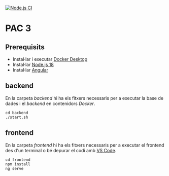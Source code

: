 [![Node.js CI](https://github.com/rbuj-UOC/M4.256-PAC3/actions/workflows/node.js.yml/badge.svg)](https://github.com/rbuj-UOC/M4.256-PAC3/actions/workflows/node.js.yml)
# PAC 3

## Prerequisits
- Instal·lar i executar [Docker Desktop](https://www.docker.com/products/docker-desktop/)
- Instal·lar [Node.js 18](https://nodejs.org/en/download/package-manager/current)
- Instal·lar [Angular](https://angular.dev/tools/cli/setup-local)

## backend
En la carpeta *backend* hi ha els fitxers necessaris per a executar la base de dades i el *backend* en contenidors *Docker*.
```
cd backend
./start.sh
```

## frontend
En la carpeta *frontend* hi ha els fitxers necessaris per a executar el frontend des d'un terminal o bé depurar el codi amb [VS Code](https://code.visualstudio.com/).
```
cd frontend
npm install
ng serve
```
